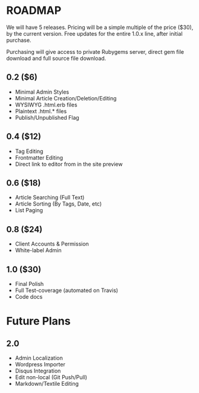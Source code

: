 # ROADMAP

We will have 5 releases. Pricing will be a simple multiple of the price ($30), by the current version. Free updates for the entire 1.0.x line, after initial purchase.

Purchasing will give access to private Rubygems server, direct gem file download and full source file download.

## 0.2 ($6)

* Minimal Admin Styles
* Minimal Article Creation/Deletion/Editing
* WYSIWYG .html.erb files
* Plaintext .html.* files
* Publish/Unpublished Flag

## 0.4 ($12)

* Tag Editing
* Frontmatter Editing
* Direct link to editor from in the site preview

## 0.6 ($18)

* Article Searching (Full Text)
* Article Sorting (By Tags, Date, etc)
* List Paging

## 0.8 ($24)

* Client Accounts & Permission
* White-label Admin

## 1.0 ($30)

* Final Polish
* Full Test-coverage (automated on Travis)
* Code docs

# Future Plans

## 2.0

* Admin Localization
* Wordpress Importer
* Disqus Integration
* Edit non-local (Git Push/Pull)
* Markdown/Textile Editing